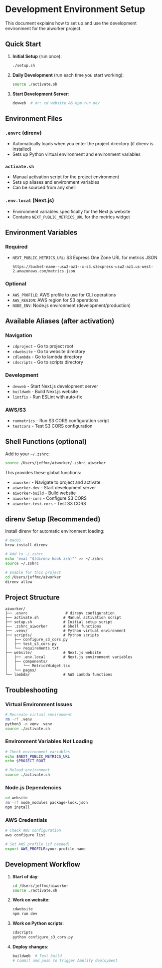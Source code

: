 # Development Environment Setup

This document explains how to set up and use the development environment for the aiworker project.

## Quick Start

1. **Initial Setup** (run once):
   ```bash
   ./setup.sh
   ```

2. **Daily Development** (run each time you start working):
   ```bash
   source ./activate.sh
   ```

3. **Start Development Server**:
   ```bash
   devweb  # or: cd website && npm run dev
   ```

## Environment Files

### `.envrc` (direnv)
- Automatically loads when you enter the project directory (if direnv is installed)
- Sets up Python virtual environment and environment variables

### `activate.sh`
- Manual activation script for the project environment
- Sets up aliases and environment variables
- Can be sourced from any shell

### `.env.local` (Next.js)
- Environment variables specifically for the Next.js website
- Contains `NEXT_PUBLIC_METRICS_URL` for the metrics widget

## Environment Variables

### Required
- `NEXT_PUBLIC_METRICS_URL`: S3 Express One Zone URL for metrics JSON
  ```
  https://bucket-name--usw2-az1--x-s3.s3express-usw2-az1.us-west-2.amazonaws.com/metrics.json
  ```

### Optional
- `AWS_PROFILE`: AWS profile to use for CLI operations
- `AWS_REGION`: AWS region for S3 operations
- `NODE_ENV`: Node.js environment (development/production)

## Available Aliases (after activation)

### Navigation
- `cdproject` - Go to project root
- `cdwebsite` - Go to website directory
- `cdlambda` - Go to lambda directory
- `cdscripts` - Go to scripts directory

### Development
- `devweb` - Start Next.js development server
- `buildweb` - Build Next.js website
- `lintfix` - Run ESLint with auto-fix

### AWS/S3
- `runmetrics` - Run S3 CORS configuration script
- `testcors` - Test S3 CORS configuration

## Shell Functions (optional)

Add to your `~/.zshrc`:
```bash
source /Users/jeffmc/aiworker/.zshrc_aiworker
```

This provides these global functions:
- `aiworker` - Navigate to project and activate
- `aiworker-dev` - Start development server
- `aiworker-build` - Build website
- `aiworker-cors` - Configure S3 CORS
- `aiworker-test-cors` - Test S3 CORS

## direnv Setup (Recommended)

Install direnv for automatic environment loading:

```bash
# macOS
brew install direnv

# Add to ~/.zshrc
echo 'eval "$(direnv hook zsh)"' >> ~/.zshrc
source ~/.zshrc

# Enable for this project
cd /Users/jeffmc/aiworker
direnv allow
```

## Project Structure

```
aiworker/
├── .envrc                 # direnv configuration
├── activate.sh           # Manual activation script
├── setup.sh              # Initial setup script
├── .zshrc_aiworker       # Shell functions
├── .venv/                # Python virtual environment
├── scripts/              # Python scripts
│   ├── configure_s3_cors.py
│   ├── test_s3_cors.py
│   └── requirements.txt
├── website/              # Next.js website
│   ├── .env.local        # Next.js environment variables
│   ├── components/
│   │   └── MetricsWidget.tsx
│   └── pages/
└── lambda/               # AWS Lambda functions
```

## Troubleshooting

### Virtual Environment Issues
```bash
# Recreate virtual environment
rm -rf .venv
python3 -m venv .venv
source ./activate.sh
```

### Environment Variables Not Loading
```bash
# Check environment variables
echo $NEXT_PUBLIC_METRICS_URL
echo $PROJECT_ROOT

# Reload environment
source ./activate.sh
```

### Node.js Dependencies
```bash
cd website
rm -rf node_modules package-lock.json
npm install
```

### AWS Credentials
```bash
# Check AWS configuration
aws configure list

# Set AWS profile (if needed)
export AWS_PROFILE=your-profile-name
```

## Development Workflow

1. **Start of day**:
   ```bash
   cd /Users/jeffmc/aiworker
   source ./activate.sh
   ```

2. **Work on website**:
   ```bash
   cdwebsite
   npm run dev
   ```

3. **Work on Python scripts**:
   ```bash
   cdscripts
   python configure_s3_cors.py
   ```

4. **Deploy changes**:
   ```bash
   buildweb  # Test build
   # Commit and push to trigger Amplify deployment
   ```
